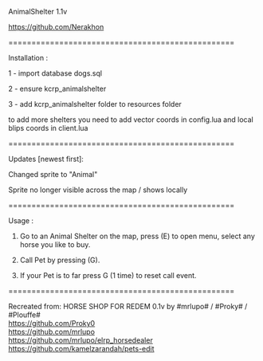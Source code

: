 AnimalShelter 1.1v

https://github.com/Nerakhon

=================================================

Installation :

1 - import database dogs.sql

2 - ensure kcrp_animalshelter

3 - add kcrp_animalshelter folder to resources folder

to add more shelters you need to add vector coords in config.lua and local blips coords in client.lua

=================================================

Updates [newest first]:

Changed sprite to "Animal"

Sprite no longer visible across the map / shows locally

=================================================

Usage : 

1. Go to an Animal Shelter on the map, press (E) to open menu, select any horse you like to buy.

2. Call Pet by pressing (G).

3. If your Pet is to far press G (1 time) to reset call event.

=================================================

Recreated from:
HORSE SHOP FOR REDEM 0.1v by #mrlupo# / #Proky# / #Plouffe#  
https://github.com/Proky0<br>
https://github.com/mrlupo<br>
https://github.com/mrlupo/elrp_horsedealer<br>
https://github.com/kamelzarandah/pets-edit<br>

